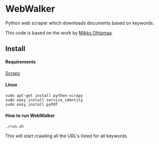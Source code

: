 # WebWalker
Python web scraper which downloads documents based on keywords.

This code is based on the work by [Mikko Ohtamaa](https://opensourcehacker.com/2011/03/08/installing-and-using-scrapy-web-crawler-to-search-text-on-multiple-sites/).

## Install

#### Requirements


[Scrapy](http://doc.scrapy.org/en/latest/intro/install.html)

#### Linux

	sudo apt-get install python-scrapy
	sudo easy_install service_identity
	sudo easy_install pyPdf

#### How to run WebWalker

	./run.sh

This will start crawling all the URL's listed for all keywords.